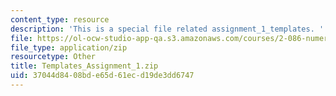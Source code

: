 ```yaml
---
content_type: resource
description: 'This is a special file related assignment_1_templates. '
file: https://ol-ocw-studio-app-qa.s3.amazonaws.com/courses/2-086-numerical-computation-for-mechanical-engineers-fall-2014/37044d8408bde65d61ecd19de3dd6747_Templates_Assignment_1.zip
file_type: application/zip
resourcetype: Other
title: Templates_Assignment_1.zip
uid: 37044d84-08bd-e65d-61ec-d19de3dd6747
---
```

